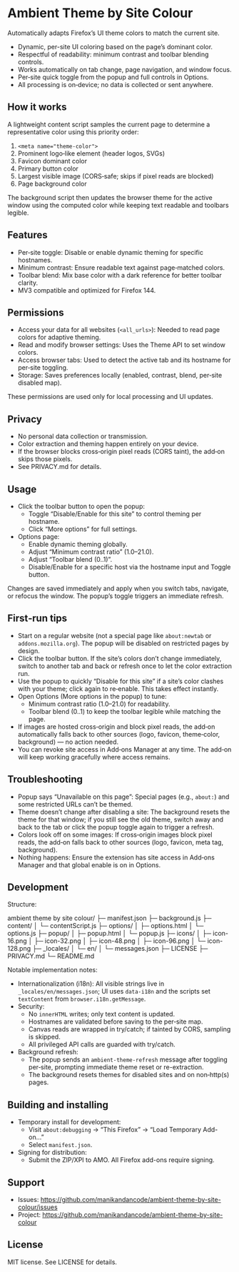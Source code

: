 # Ambient Theme by Site Colour

Automatically adapts Firefox’s UI theme colors to match the current site.

- Dynamic, per-site UI coloring based on the page’s dominant color.
- Respectful of readability: minimum contrast and toolbar blending controls.
- Works automatically on tab change, page navigation, and window focus.
- Per‑site quick toggle from the popup and full controls in Options.
- All processing is on‑device; no data is collected or sent anywhere.

## How it works

A lightweight content script samples the current page to determine a representative color using this priority order:

1. `<meta name="theme-color">`
2. Prominent logo‑like element (header logos, SVGs)
3. Favicon dominant color
4. Primary button color
5. Largest visible image (CORS‑safe; skips if pixel reads are blocked)
6. Page background color

The background script then updates the browser theme for the active window using the computed color while keeping text readable and toolbars legible.

## Features

- Per‑site toggle: Disable or enable dynamic theming for specific hostnames.
- Minimum contrast: Ensure readable text against page‑matched colors.
- Toolbar blend: Mix base color with a dark reference for better toolbar clarity.
- MV3 compatible and optimized for Firefox 144.

## Permissions

- Access your data for all websites (`<all_urls>`): Needed to read page colors for adaptive theming.
- Read and modify browser settings: Uses the Theme API to set window colors.
- Access browser tabs: Used to detect the active tab and its hostname for per‑site toggling.
- Storage: Saves preferences locally (enabled, contrast, blend, per‑site disabled map).

These permissions are used only for local processing and UI updates.

## Privacy

- No personal data collection or transmission.
- Color extraction and theming happen entirely on your device.
- If the browser blocks cross‑origin pixel reads (CORS taint), the add‑on skips those pixels.
- See PRIVACY.md for details.

## Usage

- Click the toolbar button to open the popup:
  - Toggle “Disable/Enable for this site” to control theming per hostname.
  - Click “More options” for full settings.
- Options page:
  - Enable dynamic theming globally.
  - Adjust “Minimum contrast ratio” (1.0–21.0).
  - Adjust “Toolbar blend (0..1)”.
  - Disable/Enable for a specific host via the hostname input and Toggle button.

Changes are saved immediately and apply when you switch tabs, navigate, or refocus the window. The popup’s toggle triggers an immediate refresh.

## First‑run tips

- Start on a regular website (not a special page like `about:newtab` or `addons.mozilla.org`). The popup will be disabled on restricted pages by design.
- Click the toolbar button. If the site’s colors don’t change immediately, switch to another tab and back or refresh once to let the color extraction run.
- Use the popup to quickly “Disable for this site” if a site’s color clashes with your theme; click again to re‑enable. This takes effect instantly.
- Open Options (More options in the popup) to tune:
  - Minimum contrast ratio (1.0–21.0) for readability.
  - Toolbar blend (0..1) to keep the toolbar legible while matching the page.
- If images are hosted cross‑origin and block pixel reads, the add‑on automatically falls back to other sources (logo, favicon, theme‑color, background) — no action needed.
- You can revoke site access in Add‑ons Manager at any time. The add‑on will keep working gracefully where access remains.

## Troubleshooting

- Popup says “Unavailable on this page”: Special pages (e.g., `about:`) and some restricted URLs can’t be themed.
- Theme doesn’t change after disabling a site: The background resets the theme for that window; if you still see the old theme, switch away and back to the tab or click the popup toggle again to trigger a refresh.
- Colors look off on some images: If cross‑origin images block pixel reads, the add‑on falls back to other sources (logo, favicon, meta tag, background).
- Nothing happens: Ensure the extension has site access in Add‑ons Manager and that global enable is on in Options.

## Development

Structure:

ambient theme by site colour/
├─ manifest.json
├─ background.js
├─ content/
│  └─ contentScript.js
├─ options/
│  ├─ options.html
│  └─ options.js
├─ popup/
│  ├─ popup.html
│  └─ popup.js
├─ icons/
│  ├─ icon-16.png
│  ├─ icon-32.png
│  ├─ icon-48.png
│  ├─ icon-96.png
│  └─ icon-128.png
├─ _locales/
│  └─ en/
│     └─ messages.json
├─ LICENSE
├─ PRIVACY.md
└─ README.md


Notable implementation notes:
- Internationalization (i18n): All visible strings live in `_locales/en/messages.json`; UI uses `data-i18n` and the scripts set `textContent` from `browser.i18n.getMessage`.
- Security:
  - No `innerHTML` writes; only text content is updated.
  - Hostnames are validated before saving to the per‑site map.
  - Canvas reads are wrapped in try/catch; if tainted by CORS, sampling is skipped.
  - All privileged API calls are guarded with try/catch.
- Background refresh:
  - The popup sends an `ambient-theme-refresh` message after toggling per‑site, prompting immediate theme reset or re-extraction.
  - The background resets themes for disabled sites and on non‑http(s) pages.

## Building and installing

- Temporary install for development:
  - Visit `about:debugging` → “This Firefox” → “Load Temporary Add-on…”
  - Select `manifest.json`.
- Signing for distribution:
  - Submit the ZIP/XPI to AMO. All Firefox add-ons require signing.

## Support

- Issues: https://github.com/manikandancode/ambient-theme-by-site-colour/issues
- Project: https://github.com/manikandancode/ambient-theme-by-site-colour

## License

MIT license. See LICENSE for details.
